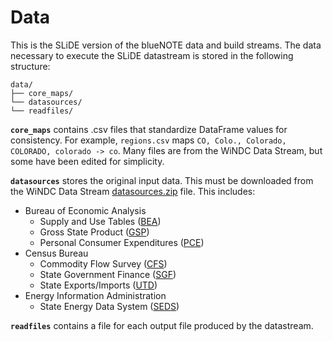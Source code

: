 # Data

This is the SLiDE version of the blueNOTE data and build streams.
The data necessary to execute the SLiDE datastream is stored in the following structure:

```
data/
├── core_maps/
└── datasources/
└── readfiles/
```

**`core_maps`** contains .csv files that standardize DataFrame values for consistency. For example, `regions.csv` maps `CO, Colo., Colorado, COLORADO, colorado -> co`. Many files are from the WiNDC Data Stream, but some have been edited for simplicity.

**`datasources`** stores the original input data.
This must be downloaded from the WiNDC Data Stream [datasources.zip](https://windc.wisc.edu/datasources.zip) file. This includes:
* Bureau of Economic Analysis
    * Supply and Use Tables ([BEA](https://www.bea.gov/industry/io_annual.htm))
    * Gross State Product ([GSP](https://www.bea.gov/newsreleases/regional/gdp_state/qgsp_newsrelease.htm))
    * Personal Consumer Expenditures ([PCE](https://www.bea.gov/newsreleases/regional/pce/pce_newsrelease.htm))
* Census Bureau
    * Commodity Flow Survey ([CFS](https://www.census.gov/econ/cfs/))
    * State Government Finance ([SGF](https://www.census.gov/programs-surveys/state/data/tables.All.html))
    * State Exports/Imports ([UTD](https://usatrade.census.gov))
* Energy Information Administration
    * State Energy Data System ([SEDS](https://www.eia.gov/state/seds))

**`readfiles`** contains a file for each output file produced by the datastream.